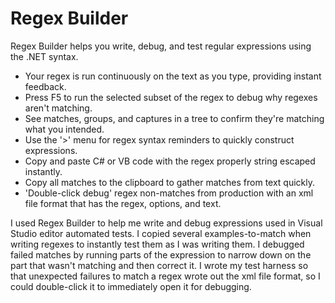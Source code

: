 # Regex Builder
Regex Builder helps you write, debug, and test regular expressions using the .NET syntax.
 - Your regex is run continuously on the text as you type, providing instant feedback.
 - Press F5 to run the selected subset of the regex to debug why regexes aren't matching.
 - See matches, groups, and captures in a tree to confirm they're matching what you intended.
 - Use the '>' menu for regex syntax reminders to quickly construct expressions.
 - Copy and paste C# or VB code with the regex properly string escaped instantly.
 - Copy all matches to the clipboard to gather matches from text quickly.
 - 'Double-click debug' regex non-matches from production with an xml file format that has the regex, options, and text.
 
I used Regex Builder to help me write and debug expressions used in Visual Studio editor automated tests. I copied several examples-to-match when writing regexes to instantly test them as I was writing them. I debugged failed matches by running parts of the expression to narrow down on the part that wasn't matching and then correct it. I wrote my test harness so that unexpected failures to match a regex wrote out the xml file format, so I could double-click it to immediately open it for debugging.
